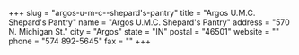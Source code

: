 +++
slug = "argos-u-m-c--shepard's-pantry"
title = "Argos U.M.C. Shepard's Pantry"
name = "Argos U.M.C. Shepard's Pantry"
address = "570 N. Michigan St."
city = "Argos"
state = "IN"
postal = "46501"
website = ""
phone = "574 892-5645"
fax = ""
+++
